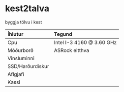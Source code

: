 # kest2talva
byggja tölvu i kest

| Íhlutur     | Tegund |
| :---        |    :----   |
| Cpu    | Intel I-3 4160 @ 3.60 GHz       |
| Móðurborð   | ASRock eitthva        |
| Vinsluminni        || G.Skill DDR3 8GB @ 1600 MHZ (Stóð ekkert um eitthva nafn bara stærð og hraða)    |
| SSD/Harðurdiskur        || 60      |
| Aflgjafi        || Text        |
| Kassi      || CoolerMaster      |

# 